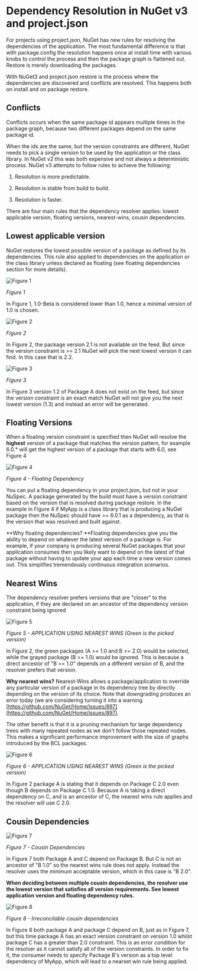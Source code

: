 # Dependency Resolution in NuGet v3 and project.json 
 
For projects using project.json, NuGet has new rules for resolving the dependencies of the application. The most fundamental difference is that with package.config the resolution happens once at install time with various knobs to control the process and then the package graph is flattened out. Restore is merely downloading the packages. 

With NuGet3 and project.json restore is the process where the dependencies are discovered and conflicts are resolved. This happens both on install and on package restore. 

## Conflicts

Conflicts occurs when the same package id appears multiple times in the package graph, because two different packages depend on the same package id. 

When the ids are the same, but the version constraints are different, NuGet needs to pick a single version to be used by the application or the class library. In NuGet v2 this was both expensive and not always a deterministic process. NuGet v3 attempts to follow rules to achieve the following: 

1. Resolution is more predictable. 

2. Resolution is stable from build to build. 

3. Resolution is faster. 

There are four main rules that the dependency resolver applies: lowest applicable version, floating versions, nearest-wins, cousin dependencies. 

## Lowest applicable version  ##

NuGet restores the lowest possible version of a package as defined by its dependencies. This rule also applied to dependencies on the application or the class library unless declared as floating (see floating dependencies section for more details).  

![Figure 1](/images/consume/projectJson-dependency-1.png)

*Figure 1*

In Figure 1, 1.0-Beta is considered lower than 1.0, hence a minimal version of 1.0 is chosen.

![Figure 2](/images/consume/projectJson-dependency-2.png)

*Figure 2*

In Figure 2, the package version 2.1 is not available on the feed. But since the version constraint is >= 2.1 NuGet will pick the next lowest version it can find. In this case that is 2.2.

![Figure 3](/images/consume/projectJson-dependency-3.png)

*Figure 3*

In Figure 3 version 1.2 of Package A does not exist on the feed, but since the version constraint is an exact match NuGet will not give you the next lowest version (1.3) and instead an error will be generated.

## Floating Versions

When a floating version constraint is specified then NuGet will resolve the **highest** version of a package that matches the version pattern, for example 6.0.* will get the highest version of a package that starts with 6.0, see Figure 4 

![Figure 4](/images/consume/projectJson-dependency-4.png)

*Figure 4 - Floating Dependency*

You can put a floating dependency in your project.json, but not in your NuSpec. A package generated by the build must have a version constraint based on the version that is resolved during package restore. In the example in Figure 4 if MyApp is a class library that is producing a NuGet package then the NuSpec should have >= 6.0.1 as a dependency, as that is the version that was resolved and built against.

**Why floating dependencies? **Floating dependencies give you the ability to depend on whatever the latest version of a package is. For example, if your company is producing several NuGet packages that your application consumes then you likely want to depend on the latest of that package without having to update your app each time a new version comes out. This simplifies tremendously continuous integration scenarios.

## Nearest Wins
The dependency resolver prefers versions that are "closer" to the application, if they are declared on an ancestor of the dependency version constraint being ignored

![Figure 5](/images/consume/projectJson-dependency-5.png)

*Figure 5 - APPLICATION USING NEAREST WINS (Green is the picked version)*

In Figure 2, the green packages (A >= 1.0 and B >= 2.0) would be selected, while the grayed package (B >= 1.0) would be ignored. This is because a direct ancestor of "B >= 1.0" depends on a different version of B, and the resolver prefers that version.

**Why nearest wins?** Nearest-Wins allows a package/application to override any particular version of a package in its dependency tree by directly depending on the version of its choice. Note that downgrading produces an error today (we are considering turning it into a warning [https://github.com/NuGet/Home/issues/897](https://github.com/NuGet/Home/issues/897).

The other benefit is that it is a pruning mechanism for large dependency trees with many repeated nodes as we don't follow those repeated nodes. This makes a significant performance improvement with the size of graphs introduced by the BCL packages.

![Figure 6](/images/consume/projectJson-dependency-6.png)

*Figure 6 - APPLICATION USING NEAREST WINS (Green is the picked version)*

In Figure 2 package A is stating that it depends on Package C 2.0 even though B depends on Package C 1.0. Because A is taking a direct dependency on C, and is an ancestor of C, the nearest wins rule applies and the resolver will use C 2.0. 

## Cousin Dependencies ##

![Figure 7](/images/consume/projectJson-dependency-7.png)

*Figure 7 - Cousin Dependencies*

In Figure 7 both Package A and C depend on Package B. But C is not an ancestor of "B 1.0" so the nearest wins rule does not apply. Instead the resolver uses the minimum acceptable version, which in this case is "B 2.0".

**When deciding between multiple cousin dependencies, the resolver use the lowest version that satisfies all version requirements.  See lowest application version and floating dependency rules.**

![Figure 8](/images/consume/projectJson-dependency-8.png)

*Figure 8 - Irreconcilable cousin dependencies*

In Figure 8 both package A and package C depend on B, just as in Figure 7, but this time package A has an exact version constraint on version 1.0 whilst package C has a greater than 2.0 constraint. This is an error condition for the resolver as it cannot satisfy all of the version constraints. In order to fix it, the consumer needs to specify Package B's version as a top level dependency of MyApp, which will lead to a nearset win rule being applied.
